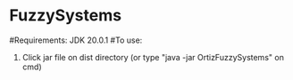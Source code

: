 # FuzzySystems
#Requirements:
JDK 20.0.1
#To use:
1. Click jar file on dist directory (or type "java -jar OrtizFuzzySystems" on cmd)

